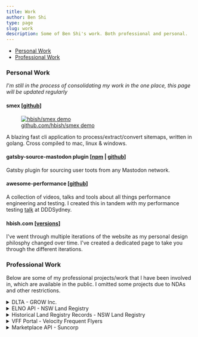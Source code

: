 ```yaml
---
title: Work
author: Ben Shi
type: page
slug: work
description: Some of Ben Shi's work. Both professional and personal.
---
```


- [Personal Work](#personal-work)
- [Professional Work](#professional-work)

### Personal Work

_I'm still in the process of consolidating my work in the one place, this page will be updated
regularly_

#### smex [[github](https://github.com/hbish/smex)]

<div>
<figure class="float-right" >
    <a href="https://asciinema.org/a/327587">
	    <img src="https://asciinema.org/a/327587.svg" alt="hbish/smex demo">
	    <figcaption>github.com/hbish/smex demo</figcaption>
	</a>
</figure>

A blazing fast cli application to process/extract/convert sitemaps, written in golang. Cross
compiled to mac, linux & windows.

</div>

#### gatsby-source-mastodon plugin [[npm](https://www.npmjs.com/package/gatsby-source-mastodon) | [github](https://github.com/hbish/gatsby-source-mastodon)]

Gatsby plugin for sourcing user toots from any Mastodon network.

#### awesome-performance [[github](https://github.com/hbish/awesome-performance)]

A collection of videos, talks and tools about all things performance engineering and testing. I
created this in tandem with my performance testing [talk](https://dddsydney2019.hbish.com/#slide=1)
at DDDSydney.

#### hbish.com [[versions](/versions/)]

I've went through multiple iterations of the website as my personal design philosphy changed over
time. I've created a dedicated page to take you through the different iterations.

### Professional Work

Below are some of my professional projects/work that I have been involved in, which are available in
the public. I omitted some projects due to NDAs and other restrictions.

<details><summary>DLTA - GROW Inc.</summary>

A superannuation administration platform designed from the ground up built on top of distributed
ledger technology (Corda)
([find out more](https://www.financialstandard.com.au/news/grow-super-signs-first-admin-client-153801514)).

**Technology** - Kotlin, R3 Corda, Spring Boot, VueJs, Node.Js, Postgres, RPC, Rest API, AWS

</details>

<details><summary>ELNO API - NSW Land Registry</summary>

A rebuild of NSW Land Registry's electronic conveyancing API from monolithic service to a
distributed microservices architecture. The system was designed to be scalable, flexible and secure.
Additionally, the platform was reengineered to support multiple ELNO operators, at the time of the
build only PEXA and Sympli are operating on the new platform
([find out more](https://www.nswlrs.com.au/About/About/Announcements/59)).

**Technology** - Java, Spring Boot, Apigee, MSSQL, AWS

</details>

<details><summary>Historical Land Registry Records - NSW Land Registry</summary>

A rebuild of NSW Land Registry's historical land record system to view historical/archived maps,
charters and indexes for the state. The new application focused on speed and usability through the
use of ElasticSearch. The system was required to serve out over 5TB of historical images and 2GB of
index data ([find out more](https://hlrv.nswlrs.com.au)).

**Technology** - React.js, Ant Design, ElasticSearch, OpenSeadragon, MSSQL, AWS

</details>

<details><summary>VFF Portal - Velocity Frequent Flyers</summary>

A new iPaaS implementation built for Velocity Frequent Flyers to integrate with VFF's many
downstream systems such s user profiles, frequent flyer points and other backing services.
Microservices architecture with Apigee as API gatway and keycloak as authentication and
authorization service ([find out more](https://experience.velocityfrequentflyer.com/)).

**Technology** - Java, Sprint Boot, Apigee, KeyCloak, AWS

</details>

<details><summary>Marketplace API - Suncorp</summary>

A new marketplace to bring all of Suncorp products and its child brands together in a single place.
I worked as a consultant on the building the life insurance API
([link](https://www.itnews.com.au/news/suncorps-marketplace-api-platform-unleashed-in-tilt-at-open-banking-499891)).

**Technology** - Java, Sprint Boot, Axway, Oauth2, AWS

</details>
